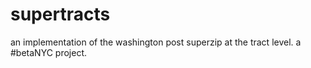 supertracts
===========

an implementation of the washington post superzip at the tract level.  a #betaNYC project.

